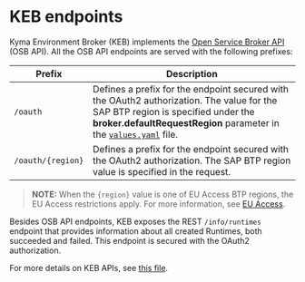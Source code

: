# KEB endpoints

Kyma Environment Broker (KEB) implements the [Open Service Broker API](https://github.com/openservicebrokerapi/servicebroker/blob/v2.14/spec.md) (OSB API). All the OSB API endpoints are served with the following prefixes:

| Prefix | Description |
|---|---|
| `/oauth` | Defines a prefix for the endpoint secured with the OAuth2 authorization. The value for the SAP BTP region is specified under the **broker.defaultRequestRegion** parameter in the [`values.yaml`](https://github.com/kyma-project/control-plane/blob/main/resources/kcp/charts/kyma-environment-broker/values.yaml) file. |
| `/oauth/{region}` | Defines a prefix for the endpoint secured with the OAuth2 authorization. The SAP BTP region value is specified in the request. |

> **NOTE:** When the `{region}` value is one of EU Access BTP regions, the EU Access restrictions apply. For more information, see [EU Access](./03-18-eu-access.md).

Besides OSB API endpoints, KEB exposes the REST `/info/runtimes` endpoint that provides information about all created Runtimes, both succeeded and failed. This endpoint is secured with the OAuth2 authorization.

For more details on KEB APIs, see [this file](../files/swagger/index.html).